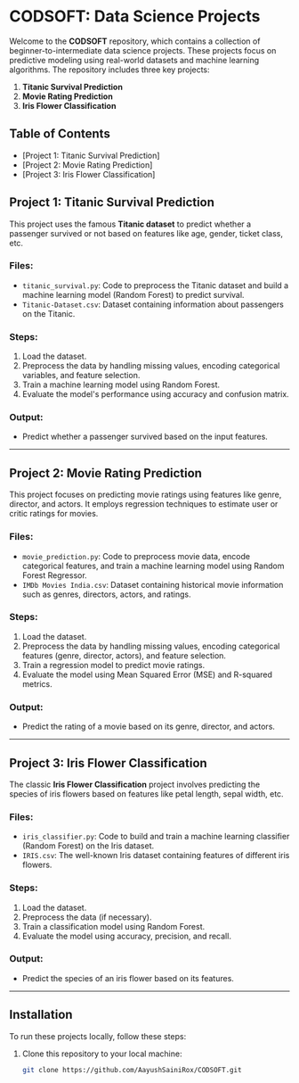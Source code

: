 # CODSOFT: Data Science Projects

Welcome to the **CODSOFT** repository, which contains a collection of beginner-to-intermediate data science projects. These projects focus on predictive modeling using real-world datasets and machine learning algorithms. The repository includes three key projects:

1. **Titanic Survival Prediction**
2. **Movie Rating Prediction**
3. **Iris Flower Classification**

## Table of Contents

- [Project 1: Titanic Survival Prediction]
- [Project 2: Movie Rating Prediction]
- [Project 3: Iris Flower Classification]

## Project 1: Titanic Survival Prediction

This project uses the famous **Titanic dataset** to predict whether a passenger survived or not based on features like age, gender, ticket class, etc.

### Files:
- `titanic_survival.py`: Code to preprocess the Titanic dataset and build a machine learning model (Random Forest) to predict survival.
- `Titanic-Dataset.csv`: Dataset containing information about passengers on the Titanic.

### Steps:
1. Load the dataset.
2. Preprocess the data by handling missing values, encoding categorical variables, and feature selection.
3. Train a machine learning model using Random Forest.
4. Evaluate the model's performance using accuracy and confusion matrix.

### Output:
- Predict whether a passenger survived based on the input features.

---

## Project 2: Movie Rating Prediction

This project focuses on predicting movie ratings using features like genre, director, and actors. It employs regression techniques to estimate user or critic ratings for movies.

### Files:
- `movie_prediction.py`: Code to preprocess movie data, encode categorical features, and train a machine learning model using Random Forest Regressor.
- `IMDb Movies India.csv`: Dataset containing historical movie information such as genres, directors, actors, and ratings.

### Steps:
1. Load the dataset.
2. Preprocess the data by handling missing values, encoding categorical features (genre, director, actors), and feature selection.
3. Train a regression model to predict movie ratings.
4. Evaluate the model using Mean Squared Error (MSE) and R-squared metrics.

### Output:
- Predict the rating of a movie based on its genre, director, and actors.

---

## Project 3: Iris Flower Classification

The classic **Iris Flower Classification** project involves predicting the species of iris flowers based on features like petal length, sepal width, etc.

### Files:
- `iris_classifier.py`: Code to build and train a machine learning classifier (Random Forest) on the Iris dataset.
- `IRIS.csv`: The well-known Iris dataset containing features of different iris flowers.

### Steps:
1. Load the dataset.
2. Preprocess the data (if necessary).
3. Train a classification model using Random Forest.
4. Evaluate the model using accuracy, precision, and recall.

### Output:
- Predict the species of an iris flower based on its features.

---

## Installation

To run these projects locally, follow these steps:

1. Clone this repository to your local machine:

   ```bash
   git clone https://github.com/AayushSainiRox/CODSOFT.git
